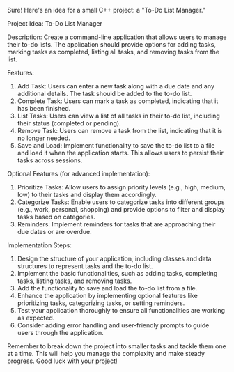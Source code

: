 Sure! Here's an idea for a small C++ project: a "To-Do List Manager."

Project Idea: To-Do List Manager

Description:
Create a command-line application that allows users to manage their to-do lists. The application should provide options for adding tasks, marking tasks as completed, listing all tasks, and removing tasks from the list.

Features:
1. Add Task: Users can enter a new task along with a due date and any additional details. The task should be added to the to-do list.
2. Complete Task: Users can mark a task as completed, indicating that it has been finished.
3. List Tasks: Users can view a list of all tasks in their to-do list, including their status (completed or pending).
4. Remove Task: Users can remove a task from the list, indicating that it is no longer needed.
5. Save and Load: Implement functionality to save the to-do list to a file and load it when the application starts. This allows users to persist their tasks across sessions.

Optional Features (for advanced implementation):
1. Prioritize Tasks: Allow users to assign priority levels (e.g., high, medium, low) to their tasks and display them accordingly.
2. Categorize Tasks: Enable users to categorize tasks into different groups (e.g., work, personal, shopping) and provide options to filter and display tasks based on categories.
3. Reminders: Implement reminders for tasks that are approaching their due dates or are overdue.

Implementation Steps:
1. Design the structure of your application, including classes and data structures to represent tasks and the to-do list.
2. Implement the basic functionalities, such as adding tasks, completing tasks, listing tasks, and removing tasks.
3. Add the functionality to save and load the to-do list from a file.
4. Enhance the application by implementing optional features like prioritizing tasks, categorizing tasks, or setting reminders.
5. Test your application thoroughly to ensure all functionalities are working as expected.
6. Consider adding error handling and user-friendly prompts to guide users through the application.

Remember to break down the project into smaller tasks and tackle them one at a time. This will help you manage the complexity and make steady progress. Good luck with your project!